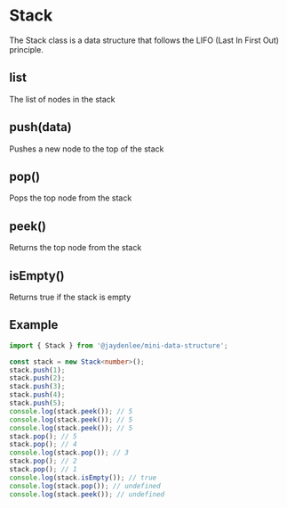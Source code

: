 # Stack

The Stack class is a data structure that follows the LIFO (Last In First Out) principle.

## list

The list of nodes in the stack

## push(data)

Pushes a new node to the top of the stack

## pop()

Pops the top node from the stack

## peek()

Returns the top node from the stack

## isEmpty()

Returns true if the stack is empty

## Example

```ts
import { Stack } from '@jaydenlee/mini-data-structure';

const stack = new Stack<number>();
stack.push(1);
stack.push(2);
stack.push(3);
stack.push(4);
stack.push(5);
console.log(stack.peek()); // 5
console.log(stack.peek()); // 5
console.log(stack.peek()); // 5
stack.pop(); // 5
stack.pop(); // 4
console.log(stack.pop()); // 3
stack.pop(); // 2
stack.pop(); // 1
console.log(stack.isEmpty()); // true
console.log(stack.pop()); // undefined
console.log(stack.peek()); // undefined
```
